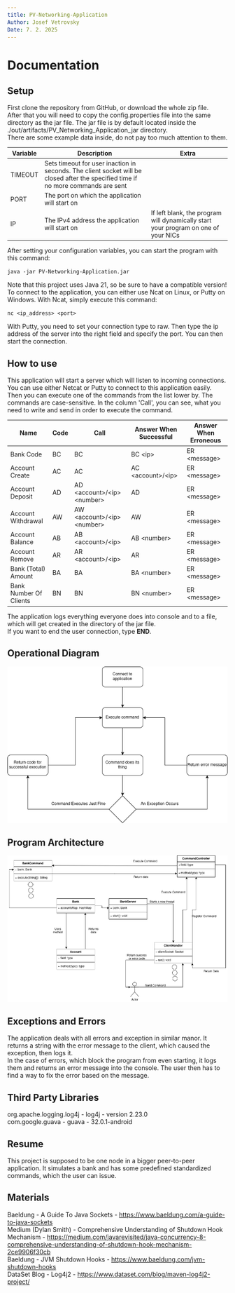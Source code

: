 ```yaml
---
title: PV-Networking-Application
Author: Josef Vetrovsky
Date: 7. 2. 2025
---
```


Documentation
===

Setup
---

First clone the repository from GitHub, or download the whole zip file.             
After that you will need to copy the config.properties file into the same directory as the jar file. The jar file 
is by default located inside the ./out/artifacts/PV_Networking_Application_jar directory.               
There are some example data inside, do not pay too much attention to them.              

| Variable | Description                                                                                                                       | Extra                                                                              |                  
|----------|-----------------------------------------------------------------------------------------------------------------------------------|------------------------------------------------------------------------------------|                  
| TIMEOUT  | Sets timeout for user inaction in seconds. The client socket will be closed after the specified time if no more commands are sent |                                                                                    |                  
| PORT     | The port on which the application will start on                                                                                   |                                                                                    |                
| IP       | The IPv4 address the application will start on                                                                                    | If left blank, the program will dynamically start your program on one of your NICs |                  

After setting your configuration variables, you can start the program with this command:

```shell
java -jar PV-Networking-Application.jar
```

Note that this project uses Java 21, so be sure to have a compatible version!               
To connect to the application, you can either use Ncat on Linux, or Putty on Windows. With Ncat, simply execute this
command:

```shell
nc <ip_address> <port>
```

With Putty, you need to set your connection type to raw. Then type the ip address of the server into the right field
and specify the port. You can then start the connection.

How to use
---

This application will start a server which will listen to incoming connections. You can use either Netcat or Putty
to connect to this application easily. Then you can execute one of the commands from the list lower by. The commands
are case-sensitive. In the column 'Call', you can see, what you need to write and send in order to execute the command.

| Name                   | Code | Call                                         | Answer When Successful        | Answer When Erroneous |
|------------------------|------|----------------------------------------------|-------------------------------|-----------------------|
| Bank Code              | BC   | BC                                           | BC &lt;ip&gt;                 | ER &lt;message&gt;    |
| Account Create         | AC   | AC                                           | AC &lt;account&gt;/&lt;ip&gt; | ER &lt;message&gt;    |
| Account Deposit        | AD   | AD &lt;account&gt;/&lt;ip&gt; &lt;number&gt; | AD                            | ER &lt;message&gt;    |
| Account Withdrawal     | AW   | AW &lt;account&gt;/&lt;ip&gt; &lt;number&gt; | AW                            | ER &lt;message&gt;    |
| Account Balance        | AB   | AB &lt;account&gt;/&lt;ip&gt;                | AB &lt;number&gt;             | ER &lt;message&gt;    |
| Account Remove         | AR   | AR &lt;account&gt;/&lt;ip&gt;                | AR                            | ER &lt;message&gt;    |
| Bank (Total) Amount    | BA   | BA                                           | BA &lt;number&gt;             | ER &lt;message&gt;    |
| Bank Number Of Clients | BN   | BN                                           | BN &lt;number&gt;             | ER &lt;message&gt;    |

The application logs everything everyone does into console and to a file, which will get created in the directory of the jar file.                  
If you want to end the user connection, type **END**.

Operational Diagram
---

![Operational Diagram](Operation_Diagram.png)

Program Architecture
---

![Program Architecture](Program_Architecture.png)

Exceptions and Errors
---

The application deals with all errors and exception in similar manor. It returns a string with the error message to
the client, which caused the exception, then logs it.           
In the case of errors, which block the program from even starting, it logs them and returns an error message into the
console. The user then has to find a way to fix the error based on the message.

Third Party Libraries
---

org.apache.logging.log4j - log4j - version 2.23.0                       
com.google.guava - guava - 32.0.1-android

Resume
---

This project is supposed to be one node in a bigger peer-to-peer application. It simulates a bank and has some
predefined standardized commands, which the user can issue.

Materials
---

Baeldung - A Guide To Java Sockets - https://www.baeldung.com/a-guide-to-java-sockets           
Medium (Dylan Smith) - Comprehensive Understanding of Shutdown Hook Mechanism - https://medium.com/javarevisited/java-concurrency-8-comprehensive-understanding-of-shutdown-hook-mechanism-2ce9906f30cb             
Baeldung - JVM Shutdown Hooks - https://www.baeldung.com/jvm-shutdown-hooks                 
DataSet Blog - Log4j2 - https://www.dataset.com/blog/maven-log4j2-project/          



